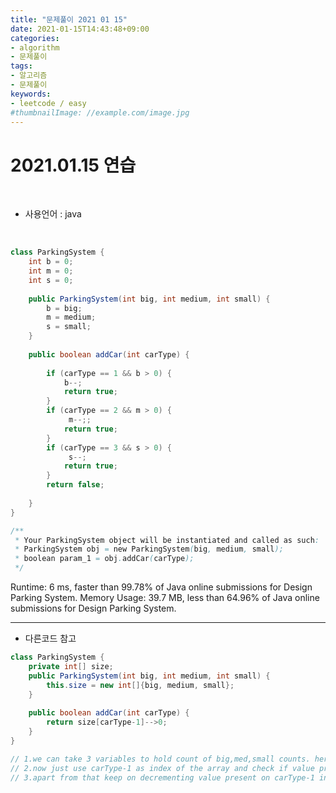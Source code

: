 ```yaml
---
title: "문제풀이 2021 01 15"
date: 2021-01-15T14:43:48+09:00
categories:
- algorithm
- 문제풀이
tags:
- 알고리즘
- 문제풀이
keywords:
- leetcode / easy
#thumbnailImage: //example.com/image.jpg
---
```


<!--more-->
# 2021.01.15 연습

&nbsp;

- 사용언어 : java

&nbsp;


```java
class ParkingSystem {
    int b = 0;
    int m = 0;
    int s = 0;
        
    public ParkingSystem(int big, int medium, int small) {
        b = big;
        m = medium;
        s = small;       
    }
    
    public boolean addCar(int carType) {
        
        if (carType == 1 && b > 0) {
            b--; 
            return true;    
        }
        if (carType == 2 && m > 0) {
             m--;; 
            return true;    
        }
        if (carType == 3 && s > 0) {
             s--; 
            return true;     
        }
        return false;
        
    }
}

/**
 * Your ParkingSystem object will be instantiated and called as such:
 * ParkingSystem obj = new ParkingSystem(big, medium, small);
 * boolean param_1 = obj.addCar(carType);
 */
```

Runtime: 6 ms, faster than 99.78% of Java online submissions for Design Parking System.
Memory Usage: 39.7 MB, less than 64.96% of Java online submissions for Design Parking System.

-----

- 다른코드 참고

```java
class ParkingSystem {
    private int[] size;
    public ParkingSystem(int big, int medium, int small) {
        this.size = new int[]{big, medium, small};
    }
    
    public boolean addCar(int carType) {
        return size[carType-1]-->0;
    }
}

// 1.we can take 3 variables to hold count of big,med,small counts. here i have taken array of size 3 instead.
// 2.now just use carType-1 as index of the array and check if value present at that index > 0. if yes return true else false.
// 3.apart from that keep on decrementing value present on carType-1 index. since not more than 1000 calls cannot be made value decremented cannot go out of range.
```